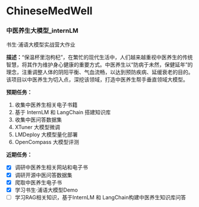 # ChineseMedWell

### 中医养生大模型_internLM

书生·浦语大模型实战营大作业

**描述：**“保温杯里泡枸杞”，在繁忙的现代生活中，人们越来越重视中医养生的传统智慧，将其作为维护身心健康的重要方式。中医养生以“防病于未然，保健延年”的理念，注重调整人体的阴阳平衡、气血流畅，以达到预防疾病、延缓衰老的目的。该项目以中医养生为切入点，深挖该领域，打造中医养生帮手垂直领域大模型。

**预期任务：**

1. 收集中医养生相关电子书籍
2. 基于 InternLM 和 LangChain 搭建知识库
3. 收集中医问答数据集
4. XTuner 大模型微调
5. LMDeploy 大模型量化部署
6. OpenCompass 大模型评测

**近期任务：**

* [X] 调研中医养生相关网站和电子书
* [X] 调研开源中医问答数据集
* [X] 爬取中医养生电子书
* [X] 学习书生·浦语大模型Demo
* [ ] 学习RAG相关知识，基于InternLM 和 LangChain构建中医养生知识库问答
